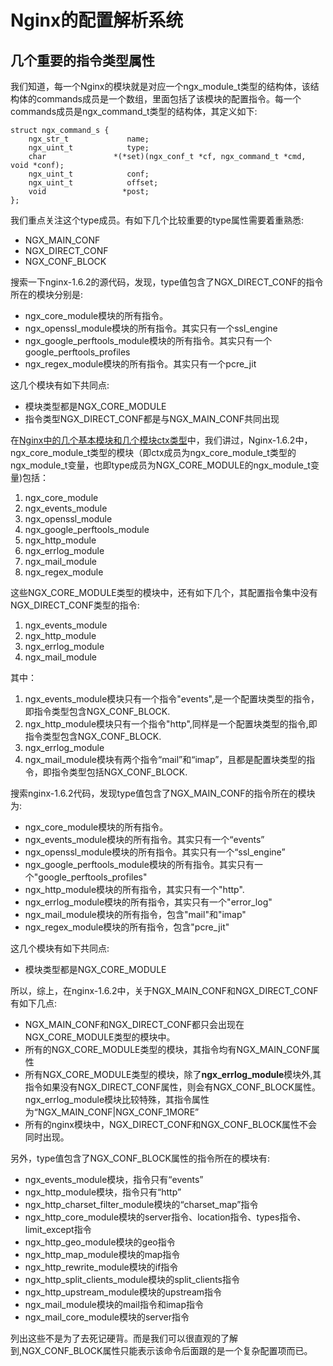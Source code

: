 # Nginx的配置解析系统

## 几个重要的指令类型属性

我们知道，每一个Nginx的模块就是对应一个ngx_module_t类型的结构体，该结构体的commands成员是一个数组，里面包括了该模块的配置指令。每一个commands成员是ngx_command_t类型的结构体，其定义如下:
```
struct ngx_command_s {
    ngx_str_t             name;
    ngx_uint_t            type;
    char               *(*set)(ngx_conf_t *cf, ngx_command_t *cmd, void *conf);
    ngx_uint_t            conf;
    ngx_uint_t            offset;
    void                 *post;
};
```
我们重点关注这个type成员。有如下几个比较重要的type属性需要着重熟悉:
* NGX_MAIN_CONF
* NGX_DIRECT_CONF
* NGX_CONF_BLOCK

搜索一下nginx-1.6.2的源代码，发现，type值包含了NGX\_DIRECT\_CONF的指令所在的模块分别是:
* ngx\_core\_module模块的所有指令。
* ngx\_openssl\_module模块的所有指令。其实只有一个ssl\_engine
* ngx\_google\_perftools\_module模块的所有指令。其实只有一个google\_perftools\_profiles
* ngx\_regex\_module模块的所有指令。其实只有一个pcre\_jit

这几个模块有如下共同点:
* 模块类型都是NGX\_CORE\_MODULE
* 指令类型NGX\_DIRECT\_CONF都是与NGX\_MAIN\_CONF共同出现

在[Nginx中的几个基本模块和几个模块ctx类型](nginxzhong_de_ji_ge_ji_ben_mo_kuai_he_ji_ge_mo_kuai_ctx_lei_xing.md)中，我们讲过，Nginx-1.6.2中，ngx_core_module_t类型的模块（即ctx成员为ngx_core_module_t类型的ngx_module_t变量，也即type成员为NGX\_CORE\_MODULE的ngx_module_t变量)包括：

1. ngx_core_module
2. ngx_events_module
3. ngx_openssl_module
4. ngx_google_perftools_module
5. ngx_http_module
6. ngx_errlog_module
7. ngx_mail_module
8. ngx_regex_module

这些NGX\_CORE\_MODULE类型的模块中，还有如下几个，其配置指令集中没有NGX\_DIRECT\_CONF类型的指令:

1. ngx_events_module
2. ngx_http_module
3. ngx_errlog_module
4. ngx_mail_module

其中：

1. ngx_events_module模块只有一个指令"events",是一个配置块类型的指令，即指令类型包含NGX\_CONF\_BLOCK.
2. ngx_http_module模块只有一个指令"http",同样是一个配置块类型的指令,即指令类型包含NGX\_CONF\_BLOCK.
3. ngx_errlog_module
4. ngx_mail_module模块有两个指令“mail”和“imap”，且都是配置块类型的指令，即指令类型包括NGX\_CONF\_BLOCK.

搜索nginx-1.6.2代码，发现type值包含了NGX\_MAIN\_CONF的指令所在的模块
为:
* ngx\_core\_module模块的所有指令。
* ngx_events_module模块的所有指令。其实只有一个“events”
* ngx_openssl_module模块的所有指令。其实只有一个“ssl_engine”
* ngx_google_perftools_module模块的所有指令。其实只有一个"google_perftools_profiles"
* ngx_http_module模块的所有指令，其实只有一个"http".
* ngx_errlog_module模块的所有指令，其实只有一个"error_log"
* ngx_mail_module模块的所有指令，包含"mail"和"imap"
* ngx_regex_module模块的所有指令，包含"pcre_jit"

这几个模块有如下共同点:
* 模块类型都是NGX_CORE_MODULE

所以，综上，在nginx-1.6.2中，关于NGX_MAIN_CONF和NGX_DIRECT_CONF有如下几点:
* NGX_MAIN_CONF和NGX_DIRECT_CONF都只会出现在NGX_CORE_MODULE类型的模块中。
* 所有的NGX_CORE_MODULE类型的模块，其指令均有NGX_MAIN_CONF属性
* 所有NGX_CORE_MODULE类型的模块，除了**ngx\_errlog\_module**模块外,其指令如果没有NGX_DIRECT_CONF属性，则会有NGX_CONF_BLOCK属性。ngx_errlog_module模块比较特殊，其指令属性为“NGX_MAIN_CONF|NGX_CONF_1MORE”
* 所有的nginx模块中，NGX_DIRECT_CONF和NGX_CONF_BLOCK属性不会同时出现。

另外，type值包含了NGX_CONF_BLOCK属性的指令所在的模块有:

* ngx_events_module模块，指令只有“events”
* ngx_http_module模块，指令只有“http”
* ngx_http_charset_filter_module模块的“charset_map”指令
* ngx_http_core_module模块的server指令、location指令、types指令、limit_except指令
* ngx_http_geo_module模块的geo指令
* ngx_http_map_module模块的map指令
* ngx_http_rewrite_module模块的if指令
* ngx_http_split_clients_module模块的split_clients指令
* ngx_http_upstream_module模块的upstream指令
* ngx_mail_module模块的mail指令和imap指令
* ngx_mail_core_module模块的server指令

列出这些不是为了去死记硬背。而是我们可以很直观的了解到,NGX_CONF_BLOCK属性只能表示该命令后面跟的是一个复杂配置项而已。






